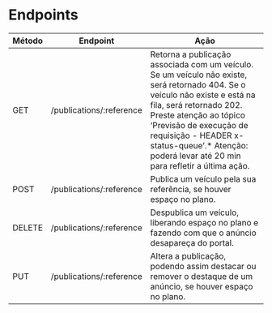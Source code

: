 # Endpoints

| Método | Endpoint                       | Ação |
| ------ | ------------------------------ | ---- |
| GET    | /publications/:reference      | Retorna a publicação associada com um veículo. Se um veículo não existe, será retornado 404. Se o veículo não existe e está na fila, será retornado 202. Preste atenção ao tópico ‘Previsão de execução de requisição - HEADER x-status-queue’.* Atenção: poderá levar até 20 min para refletir a última ação. |
| POST   | /publications/:reference      | Publica um veículo pela sua referência, se houver espaço no plano. |
| DELETE | /publications/:reference      | Despublica um veículo, liberando espaço no plano e fazendo com que o anúncio desapareça do portal. |
| PUT    | /publications/:reference      | Altera a publicação, podendo assim destacar ou remover o destaque de um anúncio, se houver espaço no plano. |

